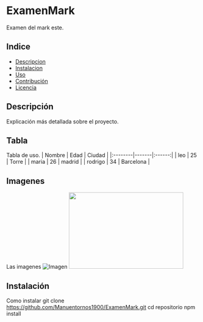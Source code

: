 # ExamenMark
Examen del mark este.
## Indice
- [Descripcion](#descripcion)
- [Instalacion](#instalacion)
- [Uso](#uso)
- [Contribución](#contribución)
- [Licencia](#licencia)

## Descripción
Explicación más detallada sobre el proyecto.
## Tabla
Tabla de uso.
| Nombre | Edad | Ciudad |
|:--------|-------|:------:|
| leo    | 25    | Torre |
| maria  | 26    | madrid |
| rodrigo | 34   | Barcelona |
## Imagenes
Las imagenes
![Imagen](https://static4.depositphotos.com/1006994/298/v/950/depositphotos_2983099-stock-illustration-grunge-design.jpg)
<img src="https://static4.depositphotos.com/1006994/298/v/950/depositphotos_2983099-stock-illustration-grunge-design.jpg" width="300" height="200">

## Instalación
Como instalar
git clone https://github.com/Manuentornos1900/ExamenMark.git
cd repositorio 
npm install
 
